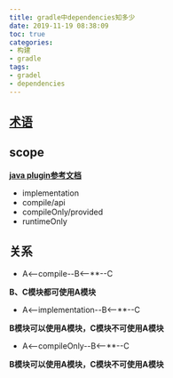 ```yaml
---
title: gradle中dependencies知多少
date: 2019-11-19 08:38:09
toc: true
categories:
- 构建
- gradle
tags:
- gradel
- dependencies
---
```


## [术语](https://docs.gradle.org/current/userguide/dependency_management_terminology.html)


## scope 

**[java plugin参考文档](https://docs.gradle.org/current/userguide/java_plugin.html#sec:java_plugin_and_dependency_management)**

- implementation
- compile/api
- compileOnly/provided
- runtimeOnly

## 关系

- A<--compile--B<--**--C

**B、C模块都可使用A模块**

- A<--implementation--B<--**--C

**B模块可以使用A模块，C模块不可使用A模块**

- A<--compileOnly--B<--**--C

**B模块可以使用A模块，C模块不可使用A模块**